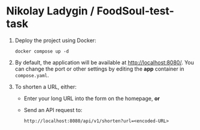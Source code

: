 # Nikolay Ladygin / FoodSoul-test-task

1. Deploy the project using Docker:

   ```
   docker compose up -d
   ```

2. By default, the application will be available at [http://localhost:8080/](http://localhost:8080/).
   You can change the port or other settings by editing the **app** container in `compose.yaml`.

3. To shorten a URL, either:

   * Enter your long URL into the form on the homepage, **or**
   * Send an API request to:

     ```
     http://localhost:8080/api/v1/shorten?url=<encoded-URL>
     ```
